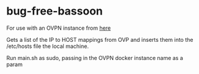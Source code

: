 # bug-free-bassoon
For use with an OVPN instance from [here](https://github.com/kylemanna/docker-openvpn)

Gets a list of the IP to HOST mappings from OVP and inserts them into the /etc/hosts file the local machine.

Run main.sh as sudo, passing in the OVPN docker instance name as a param 
